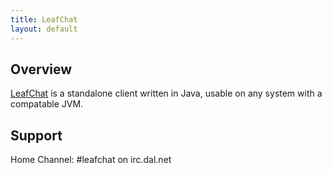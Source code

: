 ```yaml
---
title: LeafChat
layout: default
---
```


## Overview
[LeafChat](http://www.leafdigital.com/software/leafchat/) is a standalone client written in Java, usable on any system with a compatable JVM.

## Support
Home Channel: #leafchat on irc.dal.net

